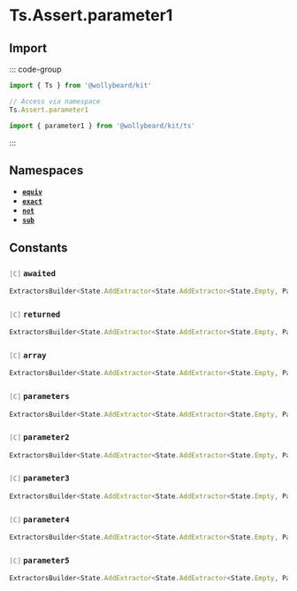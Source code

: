 # Ts.Assert.parameter1

## Import

::: code-group

```typescript [Namespace]
import { Ts } from '@wollybeard/kit'

// Access via namespace
Ts.Assert.parameter1
```

```typescript [Barrel]
import { parameter1 } from '@wollybeard/kit/ts'
```

:::

## Namespaces

- [**`equiv`**](/api/ts/assert/parameter1/equiv)
- [**`exact`**](/api/ts/assert/parameter1/exact)
- [**`not`**](/api/ts/assert/parameter1/not)
- [**`sub`**](/api/ts/assert/parameter1/sub)

## Constants

### <span style="opacity: 0.6; font-weight: normal; font-size: 0.85em;">`[C]`</span> `awaited`

```typescript
ExtractorsBuilder<State.AddExtractor<State.AddExtractor<State.Empty, Parameter1>, Awaited$>>
```

<SourceLink href="https://github.com/jasonkuhrt/kit/blob/main/./src/utils/ts/assert/builder-generated/parameter1/$$.ts#L11" />

### <span style="opacity: 0.6; font-weight: normal; font-size: 0.85em;">`[C]`</span> `returned`

```typescript
ExtractorsBuilder<State.AddExtractor<State.AddExtractor<State.Empty, Parameter1>, Returned>>
```

<SourceLink href="https://github.com/jasonkuhrt/kit/blob/main/./src/utils/ts/assert/builder-generated/parameter1/$$.ts#L12" />

### <span style="opacity: 0.6; font-weight: normal; font-size: 0.85em;">`[C]`</span> `array`

```typescript
ExtractorsBuilder<State.AddExtractor<State.AddExtractor<State.Empty, Parameter1>, ArrayElement>>
```

<SourceLink href="https://github.com/jasonkuhrt/kit/blob/main/./src/utils/ts/assert/builder-generated/parameter1/$$.ts#L13" />

### <span style="opacity: 0.6; font-weight: normal; font-size: 0.85em;">`[C]`</span> `parameters`

```typescript
ExtractorsBuilder<State.AddExtractor<State.AddExtractor<State.Empty, Parameter1>, Parameters$>>
```

<SourceLink href="https://github.com/jasonkuhrt/kit/blob/main/./src/utils/ts/assert/builder-generated/parameter1/$$.ts#L14" />

### <span style="opacity: 0.6; font-weight: normal; font-size: 0.85em;">`[C]`</span> `parameter2`

```typescript
ExtractorsBuilder<State.AddExtractor<State.AddExtractor<State.Empty, Parameter1>, Parameter2>>
```

<SourceLink href="https://github.com/jasonkuhrt/kit/blob/main/./src/utils/ts/assert/builder-generated/parameter1/$$.ts#L15" />

### <span style="opacity: 0.6; font-weight: normal; font-size: 0.85em;">`[C]`</span> `parameter3`

```typescript
ExtractorsBuilder<State.AddExtractor<State.AddExtractor<State.Empty, Parameter1>, Parameter3>>
```

<SourceLink href="https://github.com/jasonkuhrt/kit/blob/main/./src/utils/ts/assert/builder-generated/parameter1/$$.ts#L16" />

### <span style="opacity: 0.6; font-weight: normal; font-size: 0.85em;">`[C]`</span> `parameter4`

```typescript
ExtractorsBuilder<State.AddExtractor<State.AddExtractor<State.Empty, Parameter1>, Parameter4>>
```

<SourceLink href="https://github.com/jasonkuhrt/kit/blob/main/./src/utils/ts/assert/builder-generated/parameter1/$$.ts#L17" />

### <span style="opacity: 0.6; font-weight: normal; font-size: 0.85em;">`[C]`</span> `parameter5`

```typescript
ExtractorsBuilder<State.AddExtractor<State.AddExtractor<State.Empty, Parameter1>, Parameter5>>
```

<SourceLink href="https://github.com/jasonkuhrt/kit/blob/main/./src/utils/ts/assert/builder-generated/parameter1/$$.ts#L18" />
